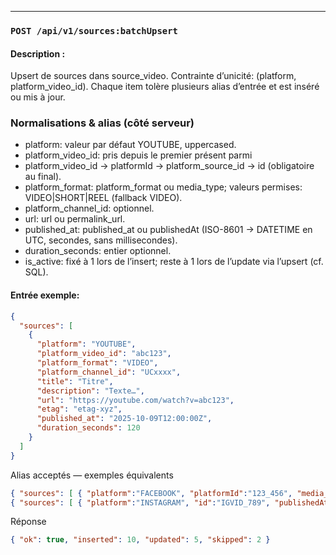 
___
### `POST /api/v1/sources:batchUpsert`
#### Description :
Upsert de sources dans source_video. Contrainte d’unicité: (platform, platform_video_id).
Chaque item tolère plusieurs alias d’entrée et est inséré ou mis à jour.

### Normalisations & alias (côté serveur)
- platform: valeur par défaut YOUTUBE, uppercased.
- platform_video_id: pris depuis le premier présent parmi
- platform_video_id → platformId → platform_source_id → id (obligatoire au final).
- platform_format: platform_format ou media_type; valeurs permises: VIDEO|SHORT|REEL (fallback VIDEO).
- platform_channel_id: optionnel.
- url: url ou permalink_url.
- published_at: published_at ou publishedAt (ISO-8601 → DATETIME en UTC, secondes, sans millisecondes).
- duration_seconds: entier optionnel.
- is_active: fixé à 1 lors de l’insert; reste à 1 lors de l’update via l’upsert (cf. SQL).

#### Entrée exemple:
```json
{
  "sources": [
    {
      "platform": "YOUTUBE",
      "platform_video_id": "abc123",
      "platform_format": "VIDEO",
      "platform_channel_id": "UCxxxx",
      "title": "Titre",
      "description": "Texte…",
      "url": "https://youtube.com/watch?v=abc123",
      "etag": "etag-xyz",
      "published_at": "2025-10-09T12:00:00Z",
      "duration_seconds": 120
    }
  ]
}
```
Alias acceptés — exemples équivalents
```json
{ "sources": [ { "platform":"FACEBOOK", "platformId":"123_456", "media_type":"REEL", "permalink_url":"https://fb…"} ] }
{ "sources": [ { "platform":"INSTAGRAM", "id":"IGVID_789", "publishedAt":"2025-10-09T12:00:00Z" } ] }
```
Réponse
```json
{ "ok": true, "inserted": 10, "updated": 5, "skipped": 2 }
```